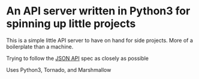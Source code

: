 # An API server written in Python3 for spinning up little projects

This is a simple little API server to have on hand for side projects. More of a boilerplate than a machine.

Trying to follow the [JSON API](http://jsonapi.org/) spec as closely as possible

Uses Python3, Tornado, and Marshmallow